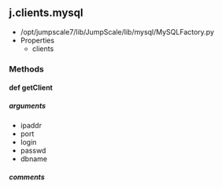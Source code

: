 ## j.clients.mysql

- /opt/jumpscale7/lib/JumpScale/lib/mysql/MySQLFactory.py
- Properties
    - clients

### Methods

    

#### def getClient 
##### arguments

- ipaddr
- port
- login
- passwd
- dbname

##### comments

